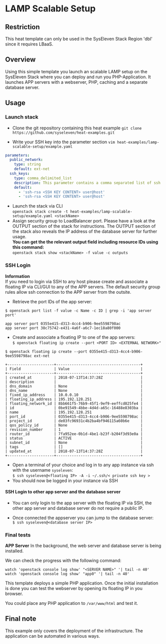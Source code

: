 # LAMP Scalable Setup

## Restriction
This heat template can only be used in the SysEleven Stack Region 'dbl' since it requires LBaaS.

## Overview

Using this simple template you launch an scalable LAMP setup on the SysEleven Stack where you can deploy and run you PHP-Application.
It launches APP servers with a webserver, PHP, caching and a separate database server.

## Usage

### Launch stack

* Clone the git repository containing this heat example
`git clone https://github.com/syseleven/heat-examples.git`

* Write your SSH key into the parameter section
`vim heat-examples/lamp-scalable-setup/example.yaml`
```yaml
parameters:
  public_network:
    type: string
    default: ext-net 
  ssh_keys:
    type: comma_delimited_list
    description: This parameter contains a comma separated list of ssh keys to be injected into all instances.
    default: 
      - 'ssh-rsa <SSH KEY CONTENT> user@host'
      - 'ssh-rsa <SSH KEY CONTENT> user@host'
```

* Launch the stack via CLI  
`openstack stack create -t heat-examples/lamp-scalable-setup/example.yaml <stackName>`
* Assign security group to LoadBalancer port. Please have a look at the OUTPUT section of the stack for instructions. 
The OUTPUT section of the stack also reveals the IP address of the database server for further usage.  
**You can get the the relevant output field including resource IDs using this command:**  
`openstack stack show <stackName> -f value -c outputs`

### SSH Login

**Information**  
If you need to login via SSH to any host please create and associate a floating IP via CLI/GUI to any of the APP servers.
The default security group rules allow ssh connection to the APP server from the outsite.  

* Retrieve the port IDs of the app server:  
```shell
$ openstack port list -f value -c Name -c ID | grep -i 'app server port'

app server port 0355e415-d313-4cc4-b906-9ee5598798ac
app server port 38c75742-e431-4a6f-a6c7-1ec18a80f000
```
* Create and associate a floating IP to one of the app servers:   
`$ openstack floating ip create --port <PORT ID> <EXTERNAL NETWORK>"`
```shell
$ openstack floating ip create --port 0355e415-d313-4cc4-b906-9ee5598798ac ext-net

+---------------------+--------------------------------------+
| Field               | Value                                |
+---------------------+--------------------------------------+
| created_at          | 2018-07-13T14:37:28Z                 |
| description         |                                      |
| dns_domain          | None                                 |
| dns_name            | None                                 |
| fixed_ip_address    | 10.0.0.10                            |
| floating_ip_address | 195.192.128.251                      |
| floating_network_id | 8bb661f5-76b9-45f1-9ef9-eeffcd025fe4 |
| id                  | 0be91549-4bbe-4d4d-a65c-16488e8303ba |
| name                | 195.192.128.251                      |
| port_id             | 0355e415-d313-4cc4-b906-9ee5598798ac |
| project_id          | de03fc96931c4b2ba4bf946115a60b6e     |
| qos_policy_id       | None                                 |
| revision_number     | 1                                    |
| router_id           | 7fa952ee-0b1d-4be1-b23f-b204f3d93e0a |
| status              | ACTIVE                               |
| subnet_id           | None                                 |
| tags                | []                                   |
| updated_at          | 2018-07-13T14:37:28Z                 |
+---------------------+--------------------------------------+
```

* Open a terminal of your choice and log in to any app instance via ssh with the username `syseleven`:  
`$ ssh syseleven@<floating IP> -A -i ~/.ssh/< private ssh key >`
* You should now be logged in your instance via SSH  

#### SSH Login to other app server and the database server
* You can only login to the app server with the floating IP via SSH, the other app server and 
database server do not require a public IP.

* Once connected the appserver you can jump to the database server:  
`$ ssh syseleven@<database server IP>`

### Final tests

**APP Server**
In the background, the web server and database server is being installed.  

We can check the progress with the following command:  
```shell
watch 'openstack console log show' "<SERVER NAME>" '| tail -n 40'
watch 'openstack console log show' "app0" '| tail -n 40'
```

This template deploys a simple PHP application. Once the initial installation
is done you can test the webserver by opening its floating IP in you browser.

You could place any PHP application to `/var/www/html` and test it.

## Final note
This example only covers the deployment of the infrastructure. 
The application can be automated in various ways.






